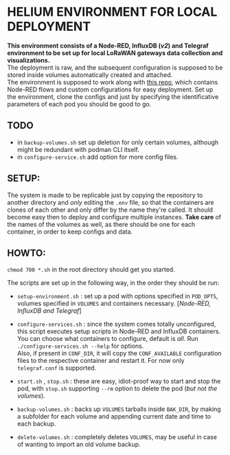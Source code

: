 # HELIUM ENVIRONMENT FOR LOCAL DEPLOYMENT

**This environment consists of a Node-RED, InfluxDB (*v2*) and Telegraf environment to be set up for local LoRaWAN gateways data collection and visualizations.**  
The deployment is raw, and the subsequent configuration is supposed to be stored inside volumes automatically created and attached.  
The environment is supposed to work along with [this repo](https://github.com/onevodev/somerepo), which contains Node-RED flows and custom configurations
for easy deployment. Set up the environment, clone the configs and just by specifying the identificative parameters of each pod you should be good to go.

## TODO

- in `backup-volumes.sh` set up deletion for only certain volumes, although might be redundant with podman CLI itself.
- in `configure-service.sh` add option for more config files.

## SETUP:

The system is made to be replicable just by copying the repository to another directory and *only* editing the `.env` file, so that
the containers are clones of each other and only differ by the name they're called. It should become easy then to deploy and configure multiple 
instances. **Take care** of the names of the volumes as well, as there should be one for each container, in order to keep configs and data.

## HOWTO:

`chmod 700 *.sh` in the root directory should get you started.

The scripts are set up in the following way, in the order they should be run:

- `setup-environment.sh` : set up a pod with options specified in `POD_OPTS`, volumes specified in `VOLUMES` and containers necessary. [*Node-RED, InfluxDB and Telegraf*]

- `configure-services.sh` : since the system comes totally unconfigured, this script executes setup scripts in Node-RED and InfluxDB containers.  
You can choose what containers to configure, default is *all*. Run `./configure-services.sh --help` for options.  
Also, if present in `CONF_DIR`, it will copy the `CONF_AVAILABLE` configuration files to the respective container and restart it. For now only `telegraf.conf` is supported.

- `start.sh` , `stop.sh` : these are easy, idiot-proof way to start and stop the pod, with `stop.sh` supporting `--rm` option to delete the pod (*but not the volumes*).

- `backup-volumes.sh` : backs up `VOLUMES` tarballs inside `BAK_DIR`, by making a subfolder for each volume and appending current date and time to each backup.

- `delete-volumes.sh` : completely deletes `VOLUMES`, may be useful in case of wanting to import an old volume backup.
